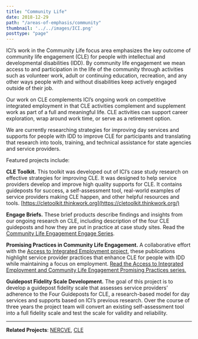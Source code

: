```yaml
---
title: "Community Life"
date: 2018-12-29
path: "/areas-of-emphasis/community"
thumbnail: '../../images/ICI.png'
posttype: "page"
---
```




ICI’s work in the Community Life focus area emphasizes the key outcome of community life engagement (CLE) for people with intellectual and developmental disabilities (IDD). By community life engagement we mean access to and participation in the life of the community through activities such as volunteer work, adult or continuing education, recreation, and any other ways people with and without disabilities keep actively engaged outside of their job.

Our work on CLE complements ICI’s ongoing work on competitive integrated employment in that CLE activities complement and supplement work as part of a full and meaningful life. CLE activities can support career exploration, wrap around work time, or serve as a retirement option.

We are currently researching strategies for improving day services and supports for people with IDD to improve CLE for participants and translating that research into tools, training, and technical assistance for state agencies and service providers.

Featured projects include:

**CLE Toolkit.** This toolkit was developed out of ICI’s case study research on effective strategies for improving CLE. It was designed to help service providers develop and improve high quality supports for CLE. It contains guideposts for success, a self-assessment tool, real-world examples of service providers making CLE happen, and other helpful resources and tools. [https://cletoolkit.thinkwork.org](https://cletoolkit.thinkwork.org/)

**Engage Briefs.** These brief products describe findings and insights from our ongoing research on CLE, including description of the four CLE guideposts and how they are put in practice at case study sites. Read the [Community Life Engagement Engage Series](http://www.thinkwork.org/cle/engage-brief-series).

**Promising Practices in Community Life Engagement.** A collaborative effort with the [Access to Integrated Employment project](http://www.thinkwork.org/aie), these publications highlight service provider practices that enhance CLE for people with IDD while maintaining a focus on employment. [Read the Access to Integrated Employment and Community Life Engagement Promising Practices series.](http://www.thinkwork.org/cle/promising-practices-community-life-engagement)

**Guidepost Fidelity Scale Development.** The goal of this project is to develop a guidepost fidelity scale that assesses service providers’ adherence to the Four Guideposts for CLE, a research-based model for day services and supports based on ICI’s previous research. Over the course of three years the project team will convert an existing self-assessment tool into a full fidelity scale and test the scale for validity and reliability.

- - -
**Related Projects**: [NERCVE](/projects/nercve), [CLE](/projects/cle)
